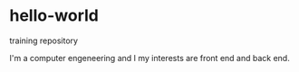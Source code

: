 # hello-world
training repository

I'm a computer engeneering and I my interests are front end and back end.
